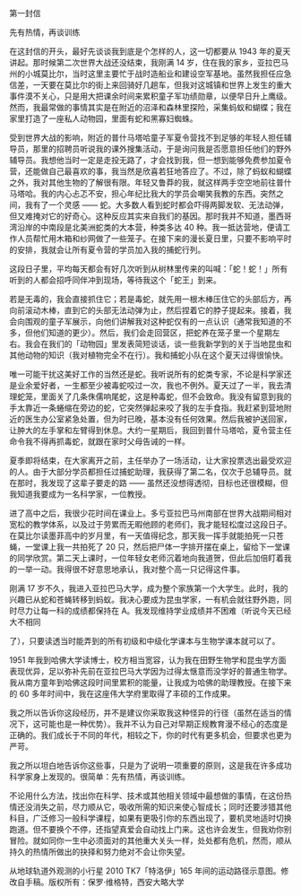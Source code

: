 第一封信

先有热情，再谈训练

在这封信的开头，最好先谈谈我到底是个怎样的人，这一切都要从 1943 年的夏天讲起。那时候第二次世界大战还没结束，我刚满 14 岁，住在我的家乡，亚拉巴马州的小城莫比尔，当时这里主要忙于战时造船业和建设空军基地。虽然我担任应急信差，一天要在莫比尔的街上来回骑好几趟车，但我对这城镇和世界上发生的重大事件漠不关心，只是用大把课余时间来累积童子军功绩勋章，以便早日升上鹰级。然而，我最常做的事情其实是在附近的沼泽和森林里探险，采集蚂蚁和蝴蝶；我在家里打造了一座私人动物园，里面有蛇和黑寡妇蜘蛛。

受到世界大战的影响，附近的普什马塔哈童子军夏令营找不到足够的年轻人担任辅导员，那里的招聘员听说我的课外搜集活动，于是询问我是否愿意担任他们的野外辅导员。我想他当时一定是走投无路了，才会找到我，但一想到能够免费参加夏令营，还能做自己最喜欢的事，我当然是欣喜若狂地答应了。不过，除了蚂蚁和蝴蝶之外，我对其他生物的了解很有限。年轻又鲁莽的我，就这样两手空空地前往普什马塔哈。我的内心忐忑不安，担心年纪比我大的学员会嘲笑我教的东西。突然之间，我有了一个灵感 —— 蛇。大多数人看到蛇时都会吓得两脚发软、无法动弹，但又难掩对它的好奇心。这种反应其实来自我们的基因。那时我并不知道，墨西哥湾沿岸的中南段是北美洲蛇类的大本营，种类多达 40 种。我一抵达营地，便请工作人员帮忙用木箱和纱网做了一些笼子。在接下来的漫长夏日里，只要不影响平时的安排，我就会让所有夏令营的学员加入我的捕蛇行列。

这段日子里，平均每天都会有好几次听到从树林里传来的叫喊：「蛇！蛇！」所有听到的人都会招呼同伴冲到现场，等待我这个「蛇王」到来。

若是无毒的，我会直接抓住它；若是毒蛇，就先用一根木棒压住它的头部后方，再向前滚动木棒，直到它的头部无法动弹为止，然后捏着它的脖子提起来。接着，我会向围观的童子军展示，向他们讲解我对这种蛇仅有的一点认识（通常我知道的不多，但他们知道的更少）。然后，我们会走回营区，把蛇养在笼子里一个星期左右。我会在我们的「动物园」里发表简短谈话，谈一些我新学到的关于当地昆虫和其他动物的知识（我对植物完全不在行）。我和捕蛇小队在这个夏天过得很愉快。

唯一可能干扰这美好工作的当然还是蛇。我听说所有的蛇类专家，不论是科学家还是业余爱好者，一生都至少被毒蛇咬过一次，我也不例外。夏天过了一半，我去清理蛇笼，里面关了几条侏儒响尾蛇，这是种毒蛇，但不会致命。我没有留意到我的手太靠近一条蜷缩在旁边的蛇，它突然弹起来咬了我的左手食指。我赶紧到营地附近的医生办公室紧急处置，但为时已晚，基本没有任何效果。然后我被护送回家，让肿大的左手掌和左臂得到休息。大约一星期后，我回到普什马塔哈，夏令营主任命令我不得再抓毒蛇，就跟在家时父母告诫的一样。

夏季即将结束，在大家离开之前，主任举办了一场活动，让大家投票选出最受欢迎的人。由于大部分学员都担任过捕蛇助理，我获得了第二名，仅次于总辅导员。就在那时，我发现了这辈子要走的路 —— 虽然还没想得透彻，目标也还很模糊，但我知道我要成为一名科学家，一位教授。

进了高中之后，我很少花时间在课业上。多亏亚拉巴马州南部在世界大战期间相对宽松的教学体系，以及过于劳累而无暇他顾的老师们，我才能轻松度过这段日子。在莫比尔读墨菲高中的岁月里，有一天值得纪念，那天我一挥手就能拍死一只苍蝇，一堂课上我一共拍死了 20 只，然后把尸体一字排开摆在桌上，留给下一堂课的同学欣赏。第二天上课时，一位年轻女老师沉着地向我道贺，但此后加倍盯着我的一举一动。我得很不好意思地承认，我对整个高一只记得这件事。

刚满 17 岁不久，我进入亚拉巴马大学，成为整个家族第一个大学生。此时，我的兴趣已从蛇和苍蝇转移到蚂蚁。我决心要成为昆虫学家，一有机会就往野外跑，同时尽力让每一科的成绩都保持在 A。我发现维持学业成绩并不困难（听说今天已经大不相同

了），只要读透当时能弄到的所有初级和中级化学课本与生物学课本就可以了。

1951 年我到哈佛大学读博士，校方相当宽容，认为我在田野生物学和昆虫学方面表现优异，足以弥补先前在亚拉巴马大学因为过得太惬意而没学好的普通生物学。我从南方童年到哈佛这段时间里累积的能量，让我成为哈佛的助理教授。在接下来的 60 多年时间中，我在这座伟大学府里取得了丰硕的工作成果。

我之所以告诉你这段经历，并不是建议你采取我这种怪异的行径（虽然在适当的情况下，这可能也是一种优势）。我并不认为自己对早期正规教育漫不经心的态度是正确的。我们成长于不同的年代，相较之下，你的时代有更多机会，但要求也更为严苛。

我之所以坦白地告诉你这些事，只是为了说明一项重要的原则，这是我在许多成功科学家身上发现的。很简单：先有热情，再谈训练。

不论用什么方法，找出你在科学、技术或其他相关领域中最想做的事情，在这份热情还没消失之前，尽力顺从它，吸收所需的知识来使心智成长；同时还要涉猎其他科目，广泛修习一般科学课程，如果有更吸引你的东西出现了，要机灵地适时切换跑道。但不要换个不停，还指望真爱会自动找上门来。这也许会发生，但我劝你别冒险。就如同你一生中必须面对的其他重大关头一样，处处都有危机，然而，顺从持久的热情所做出的抉择和努力绝对不会让你失望。

从地球轨道外观测的小行星 2010 TK7「特洛伊」165 年间的运动路径示意图。修改自手稿。版权所有：保罗·维格特，西安大略大学